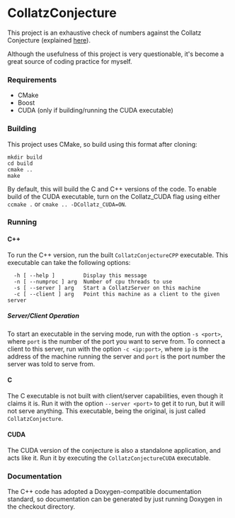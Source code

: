 # CollatzConjecture
This project is an exhaustive check of numbers against the Collatz Conjecture
(explained [here](https://youtu.be/5mFpVDpKX70)).

Although the usefulness of this project is very questionable, it's become a
great source of coding practice for myself.

### Requirements
* CMake
* Boost
* CUDA (only if building/running the CUDA executable)

### Building
This project uses CMake, so build using this format after cloning:
```
mkdir build
cd build
cmake ..
make
```

By default, this will build the C and C++ versions of the code. To enable build
of the CUDA executable, turn on the Collatz_CUDA flag using either `ccmake .`
or `cmake .. -DCollatz_CUDA=ON`.

### Running
#### C++
To run the C++ version, run the built `CollatzConjectureCPP` executable. This
executable can take the following options:
```
  -h [ --help ]         Display this message
  -n [ --numproc ] arg  Number of cpu threads to use
  -s [ --server ] arg   Start a CollatzServer on this machine
  -c [ --client ] arg   Point this machine as a client to the given server
```

##### Server/Client Operation
To start an executable in the serving mode, run with the option `-s <port>`,
where `port` is the number of the port you want to serve from. To connect a
client to this server, run with the option `-c <ip:port>`, where `ip` is the
address of the machine running the server and `port` is the port number the
server was told to serve from.

#### C
The C executable is not built with client/server capabilities, even though it
claims it is. Run it with the option `--server <port>` to get it to run, but
it will not serve anything. This executable, being the original, is just
called `CollatzConjecture`.

#### CUDA
The CUDA version of the conjecture is also a standalone application, and acts
like it. Run it by executing the `CollatzConjectureCUDA` executable.

### Documentation
The C++ code has adopted a Doxygen-compatible documentation standard, so
documentation can be generated by just running Doxygen in the checkout
directory.
